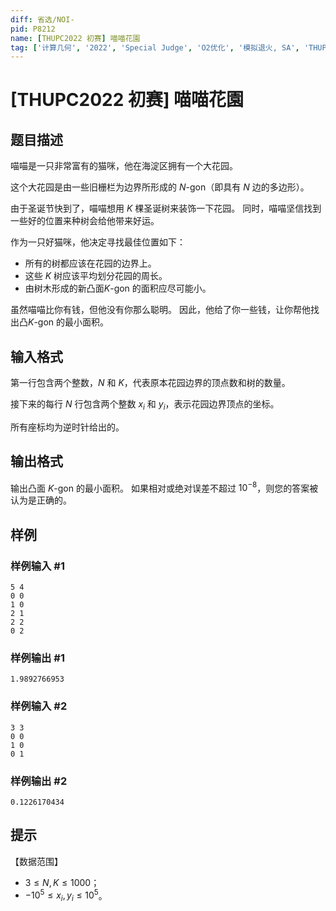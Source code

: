 ```yaml
---
diff: 省选/NOI-
pid: P8212
name: [THUPC2022 初赛] 喵喵花園
tag: ['计算几何', '2022', 'Special Judge', 'O2优化', '模拟退火, SA', 'THUPC']
---
```

# [THUPC2022 初赛] 喵喵花園
## 题目描述

喵喵是一只非常富有的猫咪，他在海淀区拥有一个大花园。

这个大花园是由一些旧栅栏为边界所形成的 $N$-gon（即具有 $N$ 边的多边形）。

由于圣诞节快到了，喵喵想用 $K$ 棵圣诞树来装饰一下花园。 同时，喵喵坚信找到一些好的位置来种树会给他带来好运。

作为一只好猫咪，他决定寻找最佳位置如下：

- 所有的树都应该在花园的边界上。
- 这些 $K$ 树应该平均划分花园的周长。
- 由树木形成的新凸面$K$-gon 的面积应尽可能小。

虽然喵喵比你有钱，但他没有你那么聪明。 因此，他给了你一些钱，让你帮他找出凸$K$-gon 的最小面积。
## 输入格式

第一行包含两个整数，$N$ 和 $K$，代表原本花园边界的顶点数和树的数量。

接下来的每行 $N$ 行包含两个整数 $x_i$ 和 $y_i$，表示花园边界顶点的坐标。

所有座标均为逆时针给出的。
## 输出格式

输出凸面 $K$-gon 的最小面积。 如果相对或绝对误差不超过 $10^{-8}$，则您的答案被认为是正确的。
## 样例

### 样例输入 #1
```
5 4
0 0
1 0
2 1
2 2
0 2
```
### 样例输出 #1
```
1.9892766953
```
### 样例输入 #2
```
3 3
0 0
1 0
0 1
```
### 样例输出 #2
```
0.1226170434
```
## 提示

【数据范围】

- $3 \le N, K \le 1000$；
- $-10^5 \le x_i, y_i \le 10^5$。
